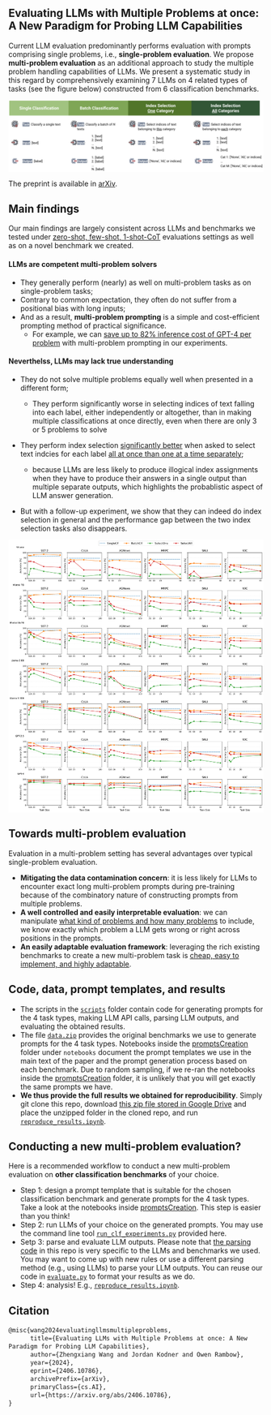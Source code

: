 ## Evaluating LLMs with Multiple Problems at once: A New Paradigm for Probing LLM Capabilities

Current LLM evaluation predominantly performs evaluation with prompts comprising single problems, i.e., **single-problem evaluation**. We propose **multi-problem evaluation** as an additional approach to study the multiple problem handling capabilities of LLMs. We present a systematic study in this regard by comprehensively examining 7 LLMs on 4 related types of tasks (see the figure below) constructed from 6 classification benchmarks. 

<p align='center'>
 <img align="center" src="plots/tasks-illustration.png">
</p>


The preprint is available in [arXiv](https://arxiv.org/pdf/2406.10786). 



## Main findings

Our main findings are largely consistent across LLMs and benchmarks we tested under <ins>zero-shot, few-shot, 1-shot-CoT</ins> evaluations settings as  well as on a novel benchmark we created. 



#### LLMs are competent multi-problem solvers

- They generally perform (nearly) as well on multi-problem tasks as on single-problem tasks;
- Contrary to common expectation, they often do not suffer from a positional bias with long inputs;
- And as a result, **multi-problem prompting** is a simple and cost-efficient prompting method of practical significance. 
  - For example, we can <ins>save up to 82% inference cost of GPT-4 per problem</ins> with multi-problem prompting in our experiments.



#### Neverthelss, LLMs may lack true understanding

- They do not solve multiple problems equally well when presented in a different form;
  - They perform significantly worse in selecting indices of text falling into each label, either independently or altogether, than in making multiple classifications at once directly, even when there are only 3 or 5 problems to solve

- They perform index selection <ins>significantly better</ins> when asked to select text indcies for each label <ins>all at once than one at a time separately</ins>;
  - because LLMs are less likely to produce illogical index assignments when they have to produce their answers in a single output than multiple separate outputs, which highlights the probablistic aspect of LLM answer generation.
- But with a follow-up experiment, we show that they can indeed do index selection in general and the performance gap between the two index selection tasks also disappears.

<p align='center'>
 <img align="center" src="plots/full_results.png">
</p>



## Towards multi-problem evaluation

Evaluation in a multi-problem setting has several advantages over typical single-problem evaluation.

- **Mitigating the data contamination concern**: it is less likely for LLMs to encounter exact long multi-problem prompts during pre-training because of the combinatory nature of constructing prompts from multiple problems. 
- **A well controlled and easily interpretable evaluation**: we can manipulate <ins>what kind of problems and how many problems</ins> to include, we know exactly which problem a LLM gets wrong or right across positions in the prompts. 
- **An easily adaptable evaluation framework**: leveraging the rich existing benchmarks to create a new multi-problem task is <ins>cheap, easy to implement, and highly adaptable</ins>. 



## Code, data, prompt templates, and results 

- The scripts in the [`scripts`](./scripts) folder contain code for generating prompts for the 4 task types, making LLM API calls, parsing LLM outputs, and evaluating the obtained results. 
- The file [`data.zip`](./data.zip) provides the original benchmarks we use to generate prompts for the 4 task types. Notebooks inside the [promptsCreation](./notebooks/promptsCreation) folder under `notebooks` document the prompt templates we use in the main text of the paper and the prompt generation process based on each benchmark. Due to random sampling, if we re-ran the notebooks inside the [promptsCreation](./notebooks/promptsCreation) folder, it is unlikely that you will get exactly the same prompts we have.  
- **We thus provide the full results we obtained for reproducibility**. Simply git clone this repo, download [this zip file stored in Google Drive](https://drive.google.com/file/d/1srhITYILfjwfgb9kpEwlUHvTAAoP0PqD/view?usp=drive_link) and place the unzipped folder in the cloned repo, and run [`reproduce_results.ipynb`](./notebooks/analyses/reproduce_results.ipynb). 



## Conducting a new multi-problem evaluation?

Here is a recommended workflow to conduct a new multi-problem evaluation on **other classification benchmarks** of your choice. 

- Step 1: design a prompt template that is suitable for the chosen classification benchmark and generate prompts for the 4 task types. Take a look at the notebooks inside [promptsCreation](./notebooks/promptsCreation). This step is easier than you think!
-  Step 2: run LLMs of your choice on the generated prompts. You may use the command line tool [`run_clf_experiments.py`](./run_clf_experiments.py) provided here.
- Setp 3: parse and evaluate LLM outputs. Please note that [the parsing code](./scripts/parsing.py) in this repo is very specific to the LLMs and benchmarks we used. You may want to come up with new rules or use a different parsing method (e.g., using LLMs) to parse your LLM outputs. You can reuse our code in [`evaluate.py`](./scripts/evaluate.py) to format your results as we do.
- Step 4: analysis! E.g., [`reproduce_results.ipynb`](./notebooks/analyses/reproduce_results.ipynb).



## Citation

``````
@misc{wang2024evaluatingllmsmultipleproblems,
      title={Evaluating LLMs with Multiple Problems at once: A New Paradigm for Probing LLM Capabilities}, 
      author={Zhengxiang Wang and Jordan Kodner and Owen Rambow},
      year={2024},
      eprint={2406.10786},
      archivePrefix={arXiv},
      primaryClass={cs.AI},
      url={https://arxiv.org/abs/2406.10786}, 
}
``````
